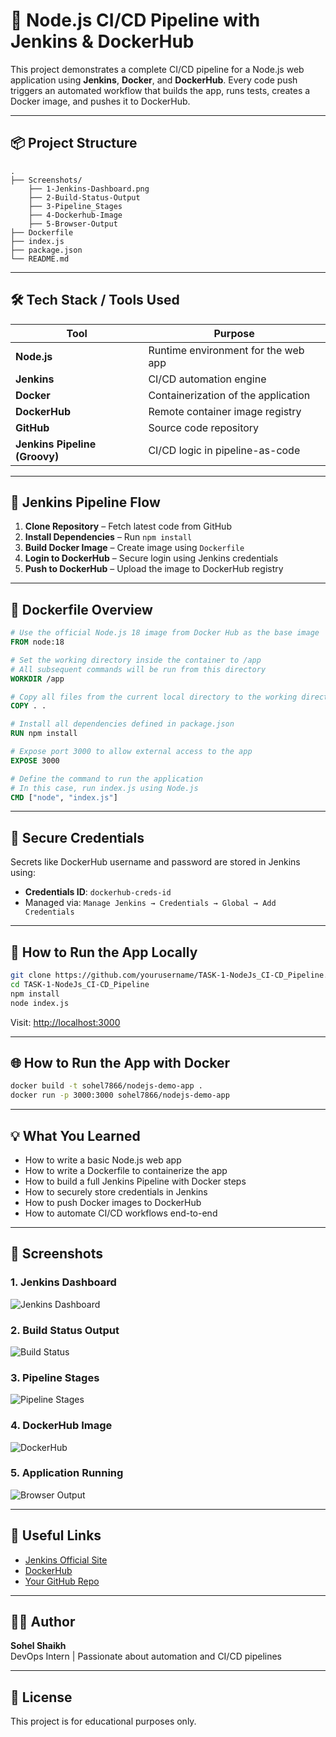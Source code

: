 
# 🚀 Node.js CI/CD Pipeline with Jenkins & DockerHub

This project demonstrates a complete CI/CD pipeline for a Node.js web application using **Jenkins**, **Docker**, and **DockerHub**. Every code push triggers an automated workflow that builds the app, runs tests, creates a Docker image, and pushes it to DockerHub.

---

## 📦 Project Structure

```
.
├── Screenshots/
    ├── 1-Jenkins-Dashboard.png
    ├── 2-Build-Status-Output
    ├── 3-Pipeline_Stages
    ├── 4-Dockerhub-Image
    ├── 5-Browser-Output
├── Dockerfile
├── index.js
├── package.json
└── README.md
```

---

## 🛠️ Tech Stack / Tools Used

| Tool            | Purpose                                    |
|-----------------|---------------------------------------------|
| **Node.js**     | Runtime environment for the web app         |
| **Jenkins**     | CI/CD automation engine                     |
| **Docker**      | Containerization of the application         |
| **DockerHub**   | Remote container image registry             |
| **GitHub**      | Source code repository                      |
| **Jenkins Pipeline (Groovy)** | CI/CD logic in pipeline-as-code       |

---

## 🔧 Jenkins Pipeline Flow

1. **Clone Repository** – Fetch latest code from GitHub
2. **Install Dependencies** – Run `npm install`
3. **Build Docker Image** – Create image using `Dockerfile`
4. **Login to DockerHub** – Secure login using Jenkins credentials
5. **Push to DockerHub** – Upload the image to DockerHub registry

---

## 🐳 Dockerfile Overview

```dockerfile
# Use the official Node.js 18 image from Docker Hub as the base image
FROM node:18

# Set the working directory inside the container to /app
# All subsequent commands will be run from this directory
WORKDIR /app

# Copy all files from the current local directory to the working directory in the container
COPY . .

# Install all dependencies defined in package.json
RUN npm install

# Expose port 3000 to allow external access to the app
EXPOSE 3000

# Define the command to run the application
# In this case, run index.js using Node.js
CMD ["node", "index.js"]
```

---

## 🔐 Secure Credentials

Secrets like DockerHub username and password are stored in Jenkins using:
- **Credentials ID**: `dockerhub-creds-id`
- Managed via: `Manage Jenkins → Credentials → Global → Add Credentials`

---

## 🚀 How to Run the App Locally

```bash
git clone https://github.com/yourusername/TASK-1-NodeJs_CI-CD_Pipeline.git
cd TASK-1-NodeJs_CI-CD_Pipeline
npm install
node index.js
```

Visit: [http://localhost:3000](http://localhost:3000)

---

## 🌐 How to Run the App with Docker

```bash
docker build -t sohel7866/nodejs-demo-app .
docker run -p 3000:3000 sohel7866/nodejs-demo-app
```

---

## 💡 What You Learned

- How to write a basic Node.js web app
- How to write a Dockerfile to containerize the app
- How to build a full Jenkins Pipeline with Docker steps
- How to securely store credentials in Jenkins
- How to push Docker images to DockerHub
- How to automate CI/CD workflows end-to-end

---

## 📸 Screenshots

### 1. Jenkins Dashboard
![Jenkins Dashboard](screenshots/1-Jenkins-Dashboard.png)

### 2. Build Status Output
![Build Status](screenshots/2-Build-Status-Output.png)

### 3. Pipeline Stages
![Pipeline Stages](screenshots/3-Pipeline_Stages.png)

### 4. DockerHub Image
![DockerHub](screenshots/4-Dockerhub-Image.png)

### 5. Application Running
![Browser Output](screenshots/5-Browser-Output.png)

---

## 🔗 Useful Links

- [Jenkins Official Site](https://www.jenkins.io/)
- [DockerHub](https://hub.docker.com/)
- [Your GitHub Repo](https://github.com/Sohel9146/TASK-1-NodeJs_CI-CD_Pipeline)

---

## 👨‍💻 Author

**Sohel Shaikh**  
DevOps Intern | Passionate about automation and CI/CD pipelines

---

## 🏁 License

This project is for educational purposes only.
